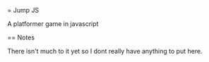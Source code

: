 = Jump JS

A platformer game in javascript

== Notes

There isn't much to it yet so I dont really have anything to put here.

